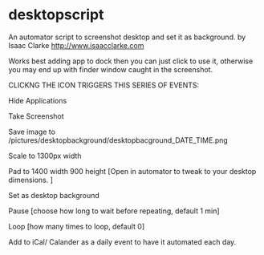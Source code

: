 # desktopscript
An automator script to screenshot desktop and set it as background.
by Isaac Clarke   http://www.isaacclarke.com

Works best adding app to dock then you can just click to use it, otherwise you may end up with finder window caught in the screenshot.

CLICKNG THE ICON TRIGGERS THIS SERIES OF EVENTS:

  Hide Applications
  
  Take Screenshot
  
  Save image to /pictures/desktopbackground/desktopbacground_DATE_TIME.png
  
  Scale to 1300px width
  
  Pad to 1400 width 900 height  [Open in automator to tweak to your desktop dimensions. ]
  
  Set as desktop background
  
  Pause [choose how long to wait before repeating, default 1 min] 
  
  Loop [how many times to loop, default 0]
  
  
Add to iCal/ Calander as a daily event to have it automated each day.

